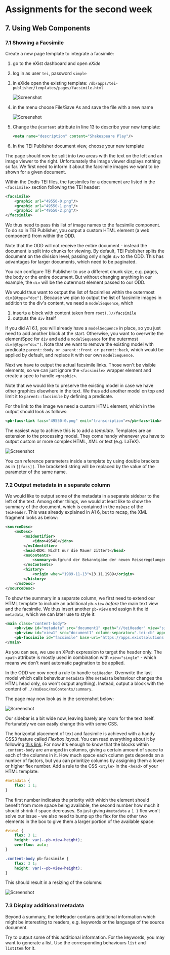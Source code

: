 # Assignments for the second week

## 7. Using Web Components

### 7.1 Showing a Facsimile

Create a new page template to integrate a facsimile:

1. go to the eXist dashboard and open *eXide*
2. log in as user `tei`, password `simple`
3. in eXide open the existing template: `/db/apps/tei-publisher/templates/pages/facsimile.html`

    ![Screenshot](A2_eXide.png)

4. in the menu choose File/Save As and save the file with a new name

    ![Screenshot](A2_eXide_saveAs.png)

5. Change the `@content` attribute in line 13 to describe your new template:

    ```xml
    <meta name="description" content="Shakespeare Play"/>
    ```

6. In the TEI Publisher document view, choose your new template

The page should now be split into two areas with the text on the left and an image viewer to the right. Unfortunately the image viewer displays nothing so far. We first need to inform it about the facsimile images we want to be shown for a given document.

Within the Dodis TEI files, the facsimiles for a document are listed in the `<facsimile>` section following the TEI header:

```xml
<facsimile>
    <graphic url="49550-0.png"/>
    <graphic url="49550-1.png"/>
    <graphic url="49550-2.png"/>
</facsimile>
```

We thus need to pass this list of image names to the facsimile component. To do so in TEI Publisher, you output a custom HTML element (a web component) from within the ODD.

Note that the ODD will not receive the entire document - instead the document is split into chunks for viewing. By default, TEI Publisher splits the document on the division level, passing only single `div`  to the ODD. This has advantages for larger documents, which need to be paginated.

You can configure TEI Publisher to use a different chunk size, e.g. pages, the body or the entire document. But without changing anything in our example, the `div` will be the outermost element passed to our ODD.

We would thus want to output the list of facsimiles within the outermost `div[@type="doc"]`. Because we plan to output the list of facsimile images in addition to the div's content, we need a `modelSequence`, which

1. inserts a block with content taken from `root(.)//facsimile`
2. outputs the `div` itself

If you did A1 6.1, you will already have a `modelSequence` in place, so you just need to add another block at the start. Otherwise, you want to overwrite the elementSpec for `div` and add a `modelSequence` for the outermost `div[@type="doc"]`. Note that we want to remove the existing model with predicate `parent::body or parent::front or parent::back`, which would be applied by default, and replace it with our own `modelSequence`.

Next we have to output the actual facsimile links. Those won't be visible elements, so we can just ignore the `<facsimile>` wrapper element and create a spec to handle `<graphic>`.

Note that we would like to preserve the existing model in case we have other graphics elsewhere in the text. We thus add another model on top and limit it to `parent::facsimile` by defining a predicate.

For the link to the image we need a custom HTML element, which in the output should look as follows:

```xml
<pb-facs-link facs="49550-0.png" emit="transcription"></pb-facs-link>
```

The easiest way to achieve this is to add a *template*. Templates are an extension to the processing model. They come handy whenever you have to output custom or more complex HTML, XML or text (e.g. LaTeX).

![Screenshot](A2_template.png)

You can reference parameters inside a template by using double brackets as in `[[facs]]`. The bracketed string will be replaced by the value of the parameter of the same name.

### 7.2 Output metadata in a separate column

We would like to output some of the metadata in a separate sidebar to the left of the text. Among other things, we would at least like to show the summary of the document, which is contained in the `msDesc` of the `teiHeader`. This was already explained in A1 6, but to recap, the XML fragment looks as below:

```xml
<sourceDesc>
    <msDesc>
        <msIdentifier>
            <idno>49548</idno>
        </msIdentifier>
        <head>DDR: Nicht nur die Mauer zittert</head>
        <msContents>
            <summary>Aufgrund der Bekanntgabe der neuen Reiseregelungen für DDR-Bürger wird mit DDR-Vertreter Tschierlich unter anderem über die künftige Visapraxis der Schweiz gegenüber der DDR diskutiert.</summary>
        </msContents>
        <history>
            <origin when="1989-11-13">13.11.1989</origin>
        </history>
    </msDesc>
</sourceDesc>
```

To show the summary in a separate column, we first need to extend our HTML template to include an additional `pb-view` *before* the main text view and the facsimile. We thus insert another `pb-view` and assign it the id `metadata`, which we can later use to style it:

```xml
<main class="content-body">
    <pb-view id="metadata" src="document1" xpath="//teiHeader" view="single"></pb-view>
    <pb-view id="view1" src="document1" column-separator=".tei-cb" append-footnotes="append-footnotes" subscribe="transcription" emit="transcription" wait-for="#facsimile"/>
    <pb-facsimile id="facsimile" base-uri="https://apps.existsolutions.com/cantaloupe/iiif/2/" default-zoom-level="0" show-navigation-control="show-navigation-control" show-navigator="show-navigator" subscribe="transcription"/>
</main>
```

As you can see, we use an XPath expression to target the header only. The `xpath` attribute is mostly used in combination with `view="single"` - which means we don't want automatic pagination to be applied.

In the ODD we now need a rule to handle `teiHeader`. Overwrite the last model which calls behaviour `metadata` (the `metadata` behaviour changes the HTML head only, so won't output anything). Instead, output a block with the content of `.//msDesc/msContents/summary`.

The page may now look as in the screenshot below:

![Screenshot](A2_metadata1.png)

Our sidebar is a bit wide now, leaving barely any room for the text itself. Fortunately we can easily change this with some CSS.

The horizontal placement of text and facsimile is achieved with a handy CSS3 feature called *Flexbox layout*. You can read everything about it by following [this link](https://css-tricks.com/snippets/css/a-guide-to-flexbox/). For now it's enough to know that the blocks within `.content-body` are arranged in columns, giving a certain amount of space to each of the columns in it. How much space each column gets depends on a number of factors, but you can prioritize columns by assigning them a lower or higher flex number. Add a rule to the CSS `<style>` in the `<head>` of your HTML template:

```css
#metadata {
    flex: 1 1;
}
```

The first number indicates the priority with which the element should benefit from more space being available, the second number how much it should shrink if space decreases. So just giving `#metadata` a `1 1` flex won't solve our issue - we also need to bump up the flex for the other two elements in the box to give them a larger portion of the available space:

```css
#view1 {
    flex: 3 1;
    height: var(--pb-view-height);
    overflow: auto;
}

.content-body pb-facsimile {
    flex: 3 1;
    height: var(--pb-view-height);
}
```

This should result in a resizing of the columns:

![Screenshot](A2_metadata2.png)

### 7.3 Display additional metadata

Beyond a summary, the teiHeader contains additional information which might be interesting to readers, e.g. keywords or the language of the source document.

Try to output some of this additional information. For the keywords, you may want to generate a list. Use the corresponding behaviours `list` and `listItem` for it.
